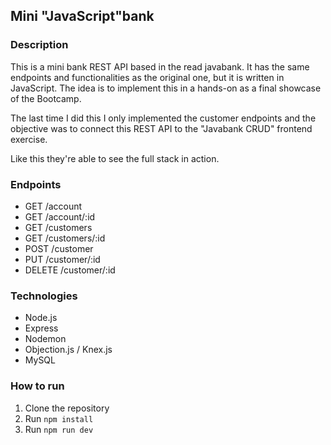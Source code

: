 ## Mini "JavaScript"bank

### Description

This is a mini bank REST API based in the read javabank. It has the same endpoints and functionalities as the original one, but it is written in JavaScript.
The idea is to implement this in a hands-on as a final showcase of the Bootcamp.

The last time I did this I only implemented the customer endpoints
and the objective was to connect this REST API to the "Javabank CRUD" frontend exercise.

Like this they're able to see the full stack in action.

### Endpoints

- GET /account
- GET /account/:id
- GET /customers
- GET /customers/:id
- POST /customer
- PUT /customer/:id
- DELETE /customer/:id

### Technologies

- Node.js
- Express
- Nodemon
- Objection.js / Knex.js
- MySQL

### How to run

1. Clone the repository
2. Run `npm install`
3. Run `npm run dev`
